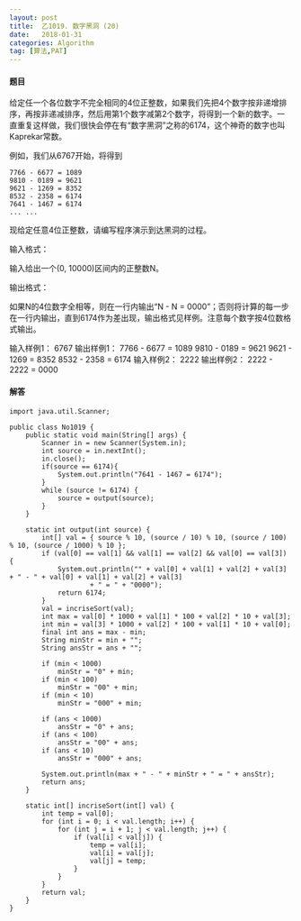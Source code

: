 ```yaml
---
layout: post
title:  乙1019. 数字黑洞 (20)
date:   2018-01-31
categories: Algorithm
tag: [算法,PAT]
---
```



#### 题目 ####

给定任一个各位数字不完全相同的4位正整数，如果我们先把4个数字按非递增排序，再按非递减排序，然后用第1个数字减第2个数字，将得到一个新的数字。一直重复这样做，我们很快会停在有“数字黑洞”之称的6174，这个神奇的数字也叫Kaprekar常数。

例如，我们从6767开始，将得到

	7766 - 6677 = 1089
	9810 - 0189 = 9621
	9621 - 1269 = 8352
	8532 - 2358 = 6174
	7641 - 1467 = 6174
	... ...

现给定任意4位正整数，请编写程序演示到达黑洞的过程。

输入格式：

输入给出一个(0, 10000)区间内的正整数N。

输出格式：

如果N的4位数字全相等，则在一行内输出“N - N = 0000”；否则将计算的每一步在一行内输出，直到6174作为差出现，输出格式见样例。注意每个数字按4位数格式输出。

输入样例1：
	6767
输出样例1：
	7766 - 6677 = 1089
	9810 - 0189 = 9621
	9621 - 1269 = 8352
	8532 - 2358 = 6174
输入样例2：
	2222
输出样例2：
	2222 - 2222 = 0000

#### 解答 ####

	import java.util.Scanner;

	public class No1019 {
		public static void main(String[] args) {
			Scanner in = new Scanner(System.in);
			int source = in.nextInt();
			in.close();
			if(source == 6174){
				System.out.println("7641 - 1467 = 6174");
			}
			while (source != 6174) {
				source = output(source);
			}
		}

		static int output(int source) {
			int[] val = { source % 10, (source / 10) % 10, (source / 100) % 10, (source / 1000) % 10 };
			if (val[0] == val[1] && val[1] == val[2] && val[0] == val[3]) {
				System.out.println("" + val[0] + val[1] + val[2] + val[3] + " - " + val[0] + val[1] + val[2] + val[3]
						+ " = " + "0000");
				return 6174;
			}
			val = incriseSort(val);
			int max = val[0] * 1000 + val[1] * 100 + val[2] * 10 + val[3];
			int min = val[3] * 1000 + val[2] * 100 + val[1] * 10 + val[0];
			final int ans = max - min;
			String minStr = min + "";
			String ansStr = ans + "";

			if (min < 1000)
				minStr = "0" + min;
			if (min < 100)
				minStr = "00" + min;
			if (min < 10)
				minStr = "000" + min;

			if (ans < 1000)
				ansStr = "0" + ans;
			if (ans < 100)
				ansStr = "00" + ans;
			if (ans < 10)
				ansStr = "000" + ans;

			System.out.println(max + " - " + minStr + " = " + ansStr);
			return ans;
		}

		static int[] incriseSort(int[] val) {
			int temp = val[0];
			for (int i = 0; i < val.length; i++) {
				for (int j = i + 1; j < val.length; j++) {
					if (val[i] < val[j]) {
						temp = val[i];
						val[i] = val[j];
						val[j] = temp;
					}
				}
			}
			return val;
		}
	}
